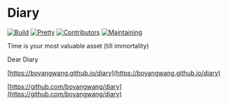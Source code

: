 # Diary

[![Build](https://img.shields.io/badge/Build-passing-green.svg)]() [![Pretty](https://img.shields.io/badge/Pretty-passing-green.svg)]() [![Contributors](https://img.shields.io/badge/Contributors-2-green.svg)](https://github.com/boyangwang/diary/graphs/contributors) [![Maintaining](https://img.shields.io/badge/Maintaining-yes-green.svg)](https://github.com/boyangwang/diary/graphs/commit-activity)

Time is your most valuable asset (till immortality)

Dear Diary

[https://boyangwang.github.io/diary](https://boyangwang.github.io/diary)

[https://github.com/boyangwang/diary](https://github.com/boyangwang/diary)
